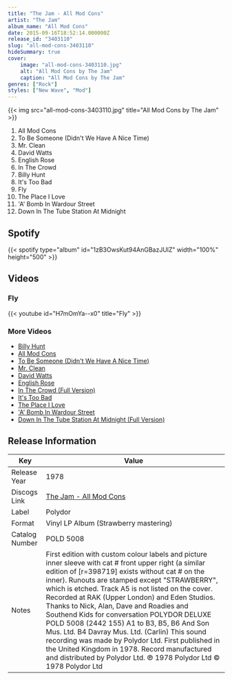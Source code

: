 ```yaml
---
title: "The Jam - All Mod Cons"
artist: "The Jam"
album_name: "All Mod Cons"
date: 2015-09-16T18:52:14.000000Z
release_id: "3403110"
slug: "all-mod-cons-3403110"
hideSummary: true
cover:
    image: "all-mod-cons-3403110.jpg"
    alt: "All Mod Cons by The Jam"
    caption: "All Mod Cons by The Jam"
genres: ["Rock"]
styles: ["New Wave", "Mod"]
---
```


{{< img src="all-mod-cons-3403110.jpg" title="All Mod Cons by The Jam" >}}

<!-- section break -->

1. All Mod Cons
2. To Be Someone (Didn't We Have A Nice Time)
3. Mr. Clean
4. David Watts
5. English Rose
6. In The Crowd
7. Billy Hunt
8. It's Too Bad
9. Fly
10. The Place I Love
11. 'A' Bomb In Wardour Street
12. Down In The Tube Station At Midnight

<!-- section break -->


## Spotify
{{< spotify type="album" id="1zB3OwsKut94AnGBazJUlZ" width="100%" height="500" >}}



## Videos
### Fly
{{< youtube id="H7mOmYa--x0" title="Fly" >}}<br>

### More Videos

- [Billy Hunt](https://www.youtube.com/watch?v=4A6GeBiHp1A)
- [All Mod Cons](https://www.youtube.com/watch?v=UChgYxZ0_so)
- [To Be Someone (Didn't We Have A Nice Time)](https://www.youtube.com/watch?v=e16_8ZhPDZU)
- [Mr. Clean](https://www.youtube.com/watch?v=j3u1LsoiL18)
- [David Watts](https://www.youtube.com/watch?v=5wRGnbqZBeE)
- [English Rose](https://www.youtube.com/watch?v=Zve5DJn_9R8)
- [In The Crowd (Full Version)](https://www.youtube.com/watch?v=b6pO2XkK88I)
- [It's Too Bad](https://www.youtube.com/watch?v=IrUmEsR6yyY)
- [The Place I Love](https://www.youtube.com/watch?v=p0zSbY6fqhU)
- ['A' Bomb In Wardour Street](https://www.youtube.com/watch?v=ZMhQNusfft8)
- [Down In The Tube Station At Midnight (Full Version)](https://www.youtube.com/watch?v=rKcc_I9NXvM)


## Release Information
|  Key           | Value                                                |
| ---------------| ---------------------------------------------------- |
| Release Year   | 1978                                   |
| Discogs Link   | [The Jam - All Mod Cons](https://www.discogs.com/release/3403110-The-Jam-All-Mod-Cons) |
| Label          | Polydor |
| Format         | Vinyl LP Album (Strawberry mastering) |
| Catalog Number | POLD 5008 |
| Notes | First edition with custom colour labels and picture inner sleeve with cat # front upper right (a similar edition of [r=398719] exists without cat # on the inner).  Runouts are stamped except "STRAWBERRY", which is etched.  Track A5 is not listed on the cover.  Recorded at RAK (Upper London) and Eden Studios. Thanks to Nick, Alan, Dave and Roadies and Southend Kids for conversation  POLYDOR DELUXE POLD 5008 (2442 155) A1 to B3, B5, B6 And Son Mus. Ltd. B4 Davray Mus. Ltd. (Carlin)  This sound recording was made by Polydor Ltd. First published in the United Kingdom in 1978. Record manufactured and distributed by Polydor Ltd. ℗ 1978 Polydor Ltd © 1978 Polydor Ltd |